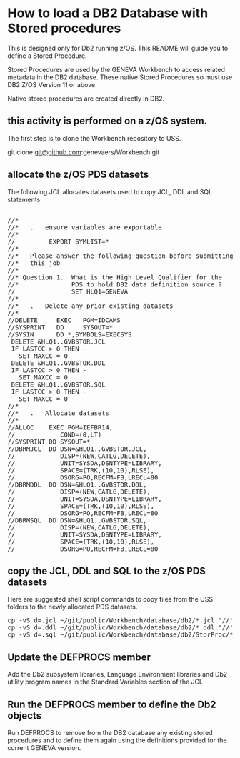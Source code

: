 # How to load a DB2 Database with Stored procedures

This is designed only for Db2 running z/OS. This README
will guide you to define a Stored Procedure.

Stored Procedures are used by the GENEVA Workbench to access
related metadata in the DB2 database. These native Stored
Procedures so must use DB2 Z/OS Version 11 or above.

Native stored procedures are created directly in DB2.

## this activity is performed on a z/OS system.

   The first step is to clone the Workbench repository to USS.

   git clone git@github.com:genevaers/Workbench.git 

## allocate the z/OS PDS datasets

   The following JCL allocates datasets used to copy JCL, DDL
   and SQL statements:
<pre> 
//* 
//*   .   ensure variables are exportable
//*
//         EXPORT SYMLIST=*
//*
//*   Please answer the following question before submitting
//*   this job
//*
//* Question 1.  What is the High Level Qualifier for the 
//*              PDS to hold DB2 data definition source.?
//               SET HLQ1=GENEVA
//* 
//*   .   Delete any prior existing datasets
//*
//DELETE     EXEC   PGM=IDCAMS
//SYSPRINT   DD     SYSOUT=*
//SYSIN      DD *,SYMBOLS=EXECSYS
 DELETE &HLQ1..GVBSTOR.JCL
 IF LASTCC > 0 THEN -
   SET MAXCC = 0
 DELETE &HLQ1..GVBSTOR.DDL
 IF LASTCC > 0 THEN -
   SET MAXCC = 0
 DELETE &HLQ1..GVBSTOR.SQL
 IF LASTCC > 0 THEN -
   SET MAXCC = 0
//*
//*   .   Allocate datasets
//* 
//ALLOC    EXEC PGM=IEFBR14,
//            COND=(0,LT)
//SYSPRINT DD SYSOUT=* 
//DBRMJCL  DD DSN=&HLQ1..GVBSTOR.JCL,
//            DISP=(NEW,CATLG,DELETE),
//            UNIT=SYSDA,DSNTYPE=LIBRARY,
//            SPACE=(TRK,(10,10),RLSE),
//            DSORG=PO,RECFM=FB,LRECL=80
//DBRMDDL  DD DSN=&HLQ1..GVBSTOR.DDL,
//            DISP=(NEW,CATLG,DELETE),
//            UNIT=SYSDA,DSNTYPE=LIBRARY,
//            SPACE=(TRK,(10,10),RLSE),
//            DSORG=PO,RECFM=FB,LRECL=80
//DBRMSQL  DD DSN=&HLQ1..GVBSTOR.SQL,
//            DISP=(NEW,CATLG,DELETE),
//            UNIT=SYSDA,DSNTYPE=LIBRARY,
//            SPACE=(TRK,(10,10),RLSE),
//            DSORG=PO,RECFM=FB,LRECL=80
</pre>
## copy the JCL, DDL and SQL to the z/OS PDS datasets

   Here are suggested shell script commands to copy files from the USS folders 
   to the newly allocated PDS datasets.

<pre>
cp -vS d=.jcl ~/git/public/Workbench/database/db2/*.jcl "//'GENEVA.GVBSTOR.JCL'"
cp -vS d=.ddl ~/git/public/Workbench/database/db2/*.ddl "//'GENEVA.GVBSTOR.DDL'"
cp -vS d=.sql ~/git/public/Workbench/database/db2/StorProc/*.sql "//'GENEVA.GVBSTOR.SQL'"
</pre>
## Update the DEFPROCS member 

   Add the Db2 subsystem libraries, Language Environment libraries
   and Db2 utility program names in the Standard Variables section
   of the JCL
  
## Run the DEFPROCS member to define the Db2 objects
   
   Run DEFPROCS to remove from the DB2 database any existing stored procedures and to define
   them again using the definitions provided for the current GENEVA version.
